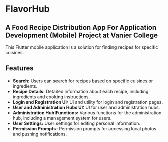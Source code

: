 # FlavorHub
## A Food Recipe Distribution App For Application Development (Mobile) Project at Vanier College

This Flutter mobile application is a solution for finding recipes for specific cuisines.

## Features

- **Search:** Users can search for recipes based on specific cuisines or ingredients.
- **Recipe Details:** Detailed information about each recipe, including ingredients and cooking instructions.
- **Login and Registration UI:** UI and utility for login and registration pages.
- **User and Administration Hubs UI:**  UI for user and administration hubs.
- **Administration Hub Functions:** Various functions for the administration hub, including a management system for users.
- **User Settings:** User settings for editing personal information.
- **Permission Prompts:** Permission prompts for accessing local photos and pushing notifications.
